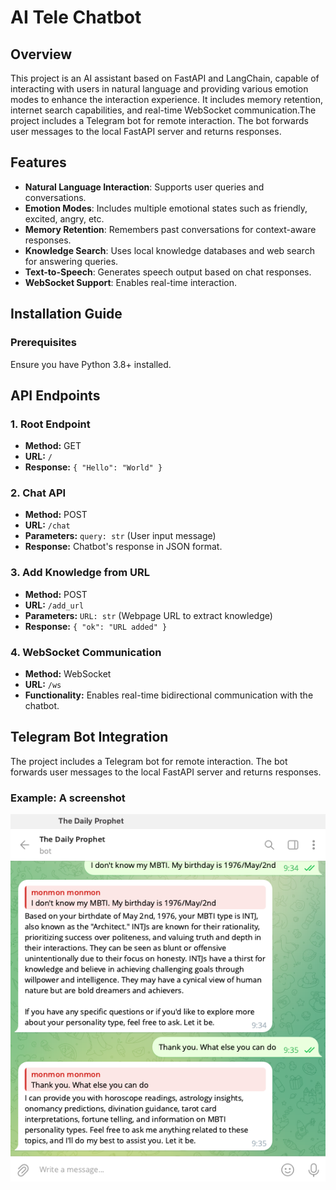 # AI Tele Chatbot

## Overview

This project is an AI assistant based on FastAPI and LangChain, capable of interacting with users in natural language and providing various emotion modes to enhance the interaction experience. It includes memory retention, internet search capabilities, and real-time WebSocket communication.The project includes a Telegram bot for remote interaction. The bot forwards user messages to the local FastAPI server and returns responses.

## Features

- **Natural Language Interaction**: Supports user queries and conversations.
- **Emotion Modes**: Includes multiple emotional states such as friendly, excited, angry, etc.
- **Memory Retention**: Remembers past conversations for context-aware responses.
- **Knowledge Search**: Uses local knowledge databases and web search for answering queries.
- **Text-to-Speech**: Generates speech output based on chat responses.
- **WebSocket Support**: Enables real-time interaction.

## Installation Guide

### Prerequisites

Ensure you have Python 3.8+ installed.

## API Endpoints

### 1. Root Endpoint

- **Method:** GET
- **URL:** `/`
- **Response:** `{ "Hello": "World" }`

### 2. Chat API

- **Method:** POST
- **URL:** `/chat`
- **Parameters:** `query: str` (User input message)
- **Response:** Chatbot's response in JSON format.

### 3. Add Knowledge from URL

- **Method:** POST
- **URL:** `/add_url`
- **Parameters:** `URL: str` (Webpage URL to extract knowledge)
- **Response:** `{ "ok": "URL added" }`

### 4. WebSocket Communication

- **Method:** WebSocket
- **URL:** `/ws`
- **Functionality:** Enables real-time bidirectional communication with the chatbot.

## Telegram Bot Integration

The project includes a Telegram bot for remote interaction. The bot forwards user messages to the local FastAPI server and returns responses.

### Example: A screenshot

![A screenshot of the talk with the Tele bot](TeleScreenshot.png)
